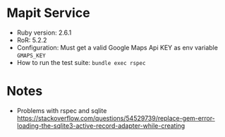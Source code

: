 Mapit Service
=====

* Ruby version: 2.6.1
* RoR: 5.2.2
* Configuration: Must get a valid Google Maps Api KEY as env variable `GMAPS_KEY`
* How to run the test suite: `bundle exec rspec`

# Notes
* Problems with rspec and sqlite https://stackoverflow.com/questions/54529739/replace-gem-error-loading-the-sqlite3-active-record-adapter-while-creating
